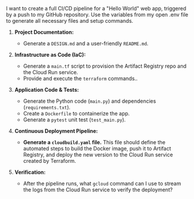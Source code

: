 I want to create a full CI/CD pipeline for a "Hello World" web app, triggered by a push to my GitHub repository. Use the variables from my open .env file to generate all necessary files and setup commands.

1.  **Project Documentation:**
    * Generate a `DESIGN.md` and a user-friendly `README.md`.

2.  **Infrastructure as Code (IaC):**
    * Generate a `main.tf` script to provision the Artifact Registry repo and the Cloud Run service.
    * Provide and execute the `terraform` commands..

3.  **Application Code & Tests:**
    * Generate the Python code (`main.py`) and dependencies (`requirements.txt`).
    * Create a `Dockerfile` to containerize the app.
    * Generate a `pytest` unit test (`test_main.py`).

4.  **Continuous Deployment Pipeline:**
    * **Generate a `cloudbuild.yaml` file.** This file should define the automated steps to build the Docker image, push it to Artifact Registry, and deploy the new version to the Cloud Run service created by Terraform.

5.  **Verification:**
    * After the pipeline runs, what `gcloud` command can I use to stream the logs from the Cloud Run service to verify the deployment?